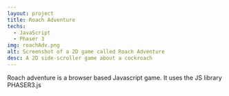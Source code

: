 ```yaml
---
layout: project
title: Roach Adventure
techs:
  - JavaScript
  - Phaser 3
img: roachAdv.png
alt: Screenshot of a 2D game called Roach Adventure
desc: A 2D side-scroller game about a cockroach
---
```


Roach adventure is a browser based Javascript game. It uses the JS library PHASER3.js
